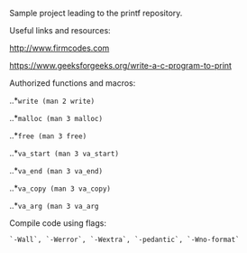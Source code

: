 Sample project leading to the printf repository.

Useful links and resources:

http://www.firmcodes.com

https://www.geeksforgeeks.org/write-a-c-program-to-print


Authorized functions and macros:

..*``write (man 2 write)``

..*``malloc (man 3 malloc)``

..*``free (man 3 free)``

..*``va_start (man 3 va_start)``

..*``va_end (man 3 va_end)``

..*``va_copy (man 3 va_copy)``

..*``va_arg (man 3 va_arg``


Compile code using flags:

    `-Wall`, `-Werror`, `-Wextra`, `-pedantic`, `-Wno-format`
